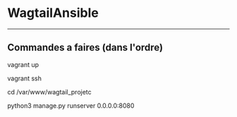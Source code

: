 # WagtailAnsible
---

## Commandes a faires (dans l'ordre)


vagrant up 

vagrant ssh 

cd /var/www/wagtail_projetc

python3 manage.py runserver 0.0.0.0:8080
